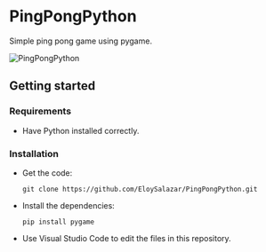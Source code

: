 # PingPongPython
Simple ping pong game using pygame.

![PingPongPython](https://github.com/EloySalazar/PingPongPython/assets/102320132/62dc22c1-40a2-46bb-b01c-46d7301e8e6c)

## Getting started

### Requirements
- Have Python installed correctly.

### Installation
- Get the code:

    ```
    git clone https://github.com/EloySalazar/PingPongPython.git
    ```

- Install the dependencies:
    ```
    pip install pygame
    ```

- Use Visual Studio Code to edit the files in this repository.
